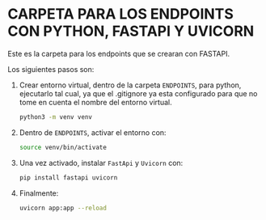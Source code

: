 # CARPETA PARA LOS ENDPOINTS CON PYTHON, FASTAPI Y UVICORN

Este es la carpeta para los endpoints que se crearan con FASTAPI.

Los siguientes pasos son:

1. Crear entorno virtual, dentro de la carpeta `ENDPOINTS`, para python, ejecutarlo tal cual, ya que el .gitignore ya esta configurado para que no tome en cuenta el nombre del entorno virtual.

    ```bash
    python3 -m venv venv
    ```

2. Dentro de `ENDPOINTS`, activar el entorno con:

    ```bash
    source venv/bin/activate
    ```

3. Una vez activado, instalar `FastApi` y `Uvicorn` con:

    ```bash
    pip install fastapi uvicorn
    ```

4. Finalmente:

    ```bash
    uvicorn app:app --reload
    ```